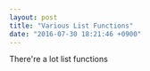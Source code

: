 ```yaml
---
layout: post
title: "Various List Functions"
date: "2016-07-30 18:21:46 +0900"
---
```


There're a lot list functions
